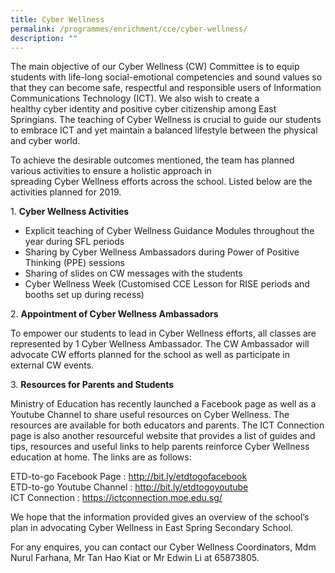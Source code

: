 ```yaml
---
title: Cyber Wellness
permalink: /programmes/enrichment/cce/cyber-wellness/
description: ""
---
```

<p>The&nbsp;main objective of our&nbsp;Cyber&nbsp;Wellness (CW)&nbsp;Committee is to equip students with life-long social-emotional competencies and sound values so that they can become safe, respectful and responsible users of Information Communications Technology (ICT). We also wish to&nbsp;create a healthy&nbsp;cyber&nbsp;identity and positive&nbsp;cyber&nbsp;citizenship among East Springians.&nbsp;The teaching of Cyber Wellness is crucial to guide our students to embrace ICT and yet maintain a balanced lifestyle between the physical and cyber world.</p>
<p>To achieve the desirable outcomes mentioned, the team has planned various activities to ensure a holistic approach in spreading&nbsp;Cyber&nbsp;Wellness&nbsp;efforts across the school. Listed below are the activities planned for 2019.</p>
<p>1.&nbsp;<strong>Cyber&nbsp;Wellness&nbsp;Activities</strong></p>
<ul>
<li>Explicit teaching of Cyber Wellness Guidance Modules throughout the year during SFL periods</li>
<li>Sharing by Cyber Wellness Ambassadors during Power of Positive Thinking (PPE) sessions</li>
<li>Sharing of slides on CW messages with the students</li>
<li>Cyber Wellness Week (Customised CCE Lesson for RISE periods and booths set up during recess)</li>
</ul>
<p>2.&nbsp;<strong>Appointment of Cyber Wellness Ambassadors</strong></p>
<p>To empower our students to lead in&nbsp;Cyber&nbsp;Wellness&nbsp;efforts, all classes are represented by 1&nbsp;Cyber&nbsp;Wellness&nbsp;Ambassador. The CW Ambassador will advocate CW efforts planned for the school as well as participate in external CW events.</p>
<p>3.&nbsp;<strong>Resources for Parents and Students</strong></p>
<p>Ministry of Education has recently launched a Facebook page as well as a Youtube Channel to share useful resources on Cyber Wellness. The resources are available for both educators and parents. The&nbsp;ICT Connection page is also another resourceful website that provides a list of guides and tips, resources and useful links to help parents reinforce Cyber Wellness education at home. The links are as follows:</p>
<p>ETD-to-go Facebook Page :&nbsp;<a href="http://bit.ly/etdtogofacebook" target="_blank" rel="noopener">http://bit.ly/etdtogofacebook</a><br>ETD-to-go Youtube Channel :&nbsp;<a href="http://bit.ly/etdtogoyoutube" target="_blank" rel="noopener">http://bit.ly/etdtogoyoutube</a><br>ICT Connection :&nbsp;<a href="https://ictconnection.moe.edu.sg/" target="_blank" rel="noopener">https://ictconnection.moe.edu.sg/</a></p>
<p>We hope that the information provided gives an overview of the school’s plan in advocating Cyber Wellness in East Spring Secondary School.</p>
<p>For any enquires, you can contact our Cyber Wellness Coordinators, Mdm Nurul Farhana, Mr Tan Hao Kiat or Mr Edwin Li at 65873805.&nbsp;</p>